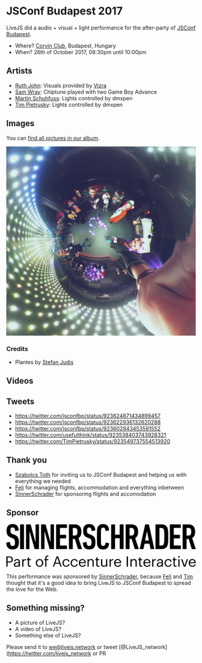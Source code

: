 # JSConf Budapest 2017

LiveJS did a audio + visual + light performance for the after-party of [JSConf Budapest](http://jsconfbp.com/).

* Where? [Corvin Club](http://corvinclub.hu/index.php/en/), Budapest, Hungary
* When? 26th of October 2017, 08:30pm until 10:00pm

## Artists

* [Ruth John](https://twitter.com/Rumyra): Visuals provided by [Vizra](https://github.com/livejs/Vizra)
* [Sam Wray](https://twitter.com/_2xAA): Chiptune played with two Game Boy Advance
* [Martin Schuhfuss](https://twitter.com/usefulthink): Lights controlled by dmxpen
* [Tim Pietrusky](https://twitter.com/TimPietrusky): Lights controlled by dmxpen

## Images

You can [find all pictures in our album](https://photos.app.goo.gl/Sg9A4tKQNB0eURY62). 

![album](thetaplus_20171028200535762.jpg)

### Credits

* Plantes by [Stefan Judis](https://twitter.com/stefanjudis)

## Videos

## Tweets

* https://twitter.com/jsconfbp/status/923624871434899457
* https://twitter.com/jsconfbp/status/923622936132620288
* https://twitter.com/jsconfbp/status/923602843453591552
* https://twitter.com/usefulthink/status/923538403743928321
* https://twitter.com/TimPietrusky/status/923549737554513920


## Thank you

* [Szabolcs Toth](https://twitter.com/_Nec) for inviting us to JSConf Budapest and helping us with everything we needed
* [Feli](https://github.com/kotzendekrabbe) for managing flights, accommodation and everything inbetween
* [SinnerSchrader](https://sinnerschrader.com/) for sponsoring flights and accomodation

## Sponsor

![SinnerSchrader](sinnerschrader.svg)

This performance was sponsored by [SinnerSchrader](https://sinnerschrader.com/), because [Feli](https://github.com/kotzendekrabbe) and [Tim](https://twitter.com/TimPietrusky) thought that it's a good idea to bring LiveJS to JSConf Budapest to spread the love for the Web. 


## Something missing?

* A picture of LiveJS?
* A video of LiveJS?
* Something else of LiveJS?

Please send it to we@livejs.network or tweet [@LiveJS_network](https://twitter.com/livejs_network or PR
